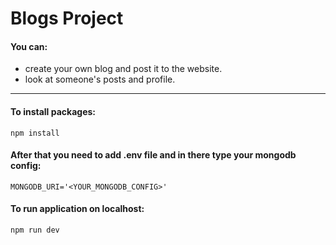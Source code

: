 # Blogs Project

#### You can:
- create your own blog and post it to the website.
- look at someone's posts and profile.
---

#### To install packages:
```
npm install
```

#### After that you need to add .env file and in there type your mongodb config:
```
MONGODB_URI='<YOUR_MONGODB_CONFIG>'
```

#### To run application on localhost:
```
npm run dev
```
